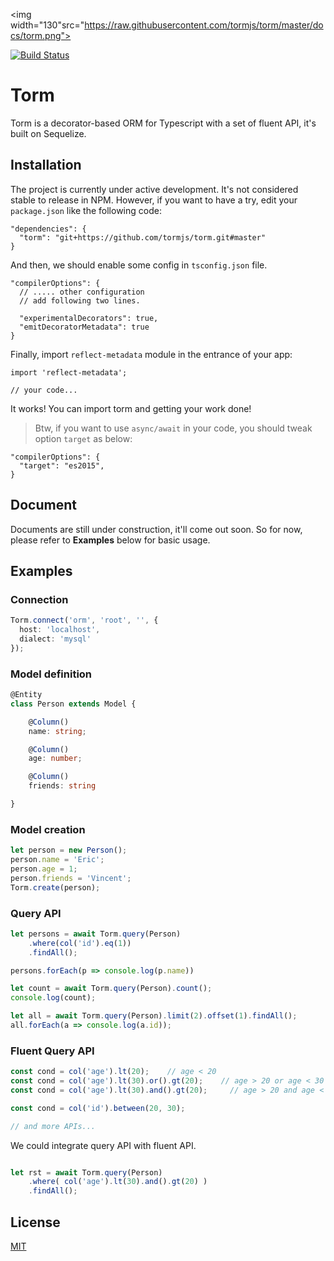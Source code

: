 <img width="130"src="https://raw.githubusercontent.com/tormjs/torm/master/docs/torm.png">

<a href="https://circleci.com/gh/tormjs/torm/tree/master"><img src="https://img.shields.io/circleci/project/tormjs/torm/master.svg" alt="Build Status"></a>

# Torm
Torm is a decorator-based ORM for Typescript with a set of fluent API, it's built on Sequelize.

## Installation

The project is currently under active development. It's not considered stable to release in NPM. However, if you want to have a try, edit your `package.json` like the following code:

```
"dependencies": {
  "torm": "git+https://github.com/tormjs/torm.git#master"
}
```

And then, we should enable some config in ```tsconfig.json``` file.

```
"compilerOptions": {
  // ..... other configuration
  // add following two lines.
  
  "experimentalDecorators": true,
  "emitDecoratorMetadata": true
}
```

Finally, import ```reflect-metadata``` module in the entrance of your app:

```
import 'reflect-metadata';

// your code...
```

It works! You can import torm and getting your work done!

> Btw, if you want to use ```async/await``` in your code, you should tweak option ```target``` as below:
```
"compilerOptions": {
  "target": "es2015",
}
```

## Document
Documents are still under construction, it'll come out soon. So for now, please refer to **Examples** below for basic usage. 

## Examples

### Connection

```typescript
Torm.connect('orm', 'root', '', {
  host: 'localhost',
  dialect: 'mysql'
});
```

### Model definition

```typescript
@Entity
class Person extends Model {

    @Column()
    name: string;

    @Column()
    age: number;

    @Column()
    friends: string

}
```

### Model creation

```typescript
let person = new Person();
person.name = 'Eric';
person.age = 1;
person.friends = 'Vincent';
Torm.create(person);
```

### Query API

```typescript
let persons = await Torm.query(Person)
    .where(col('id').eq(1))
    .findAll();

persons.forEach(p => console.log(p.name))

let count = await Torm.query(Person).count();
console.log(count);

let all = await Torm.query(Person).limit(2).offset(1).findAll();
all.forEach(a => console.log(a.id));
```

### Fluent Query API

```typescript
const cond = col('age').lt(20);    // age < 20
const cond = col('age').lt(30).or().gt(20);    // age > 20 or age < 30
const cond = col('age').lt(30).and().gt(20);     // age > 20 and age < 30

const cond = col('id').between(20, 30);

// and more APIs...

```

We could integrate query API with fluent API.

```typescript

let rst = await Torm.query(Person)
    .where( col('age').lt(30).and().gt(20) )
    .findAll();

```

## License

[MIT](http://opensource.org/licenses/MIT)
